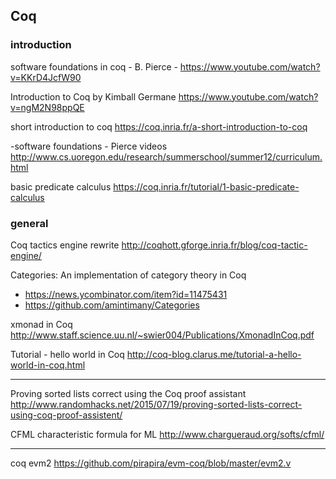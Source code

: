 
## Coq

### introduction

software foundations in coq - B. Pierce -
https://www.youtube.com/watch?v=KKrD4JcfW90

Introduction to Coq by Kimball Germane
https://www.youtube.com/watch?v=ngM2N98ppQE

short introduction to coq
https://coq.inria.fr/a-short-introduction-to-coq

-software foundations - Pierce videos
http://www.cs.uoregon.edu/research/summerschool/summer12/curriculum.html

basic predicate calculus
https://coq.inria.fr/tutorial/1-basic-predicate-calculus


### general

Coq tactics engine rewrite
http://coqhott.gforge.inria.fr/blog/coq-tactic-engine/

Categories: An implementation of category theory in Coq
  - https://news.ycombinator.com/item?id=11475431
  - https://github.com/amintimany/Categories


xmonad in Coq
http://www.staff.science.uu.nl/~swier004/Publications/XmonadInCoq.pdf

Tutorial - hello world in Coq
http://coq-blog.clarus.me/tutorial-a-hello-world-in-coq.html


----

Proving sorted lists correct using the Coq proof assistant
http://www.randomhacks.net/2015/07/19/proving-sorted-lists-correct-using-coq-proof-assistent/

CFML characteristic formula for ML
http://www.chargueraud.org/softs/cfml/

----

coq evm2
https://github.com/pirapira/evm-coq/blob/master/evm2.v


